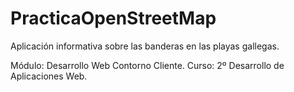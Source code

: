 # PracticaOpenStreetMap
Aplicación informativa sobre las banderas en las playas gallegas. 

Módulo: Desarrollo Web Contorno Cliente.
Curso: 2º Desarrollo de Aplicaciones Web.
